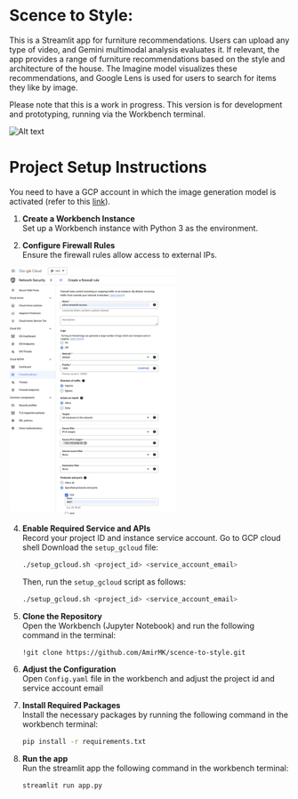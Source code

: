 # Scence to Style:

This is a Streamlit app for furniture recommendations. Users can upload any type of video, and Gemini multimodal analysis evaluates it. If relevant, the app provides a range of furniture recommendations based on the style and architecture of the house. The Imagine model visualizes these recommendations, and Google Lens is used for users to search for items they like by image.

Please note that this is a work in progress. This version is for development and prototyping, running via the Workbench terminal.

<img src="images/cover.gif" alt="Alt text" width="700"/>


# Project Setup Instructions

You need to have a GCP account in which the image generation model is activated (refer to this [link](https://cloud.google.com/vertex-ai/generative-ai/docs/image/overview)).

1. **Create a Workbench Instance**  
   Set up a Workbench instance with Python 3 as the environment.

2. **Configure Firewall Rules**  
   Ensure the firewall rules allow access to external IPs.
<img src="images/firewall-rule.png" alt="Alt text" width="300"/>
   

4. **Enable Required Service and APIs**  
   Record your project ID and instance service account. Go to GCP cloud shell 
   Download the `setup_gcloud` file:
   ```bash
   ./setup_gcloud.sh <project_id> <service_account_email>
   ```
   Then, run the `setup_gcloud` script as follows:
   ```bash
   ./setup_gcloud.sh <project_id> <service_account_email>
   ```

6. **Clone the Repository**  
   Open the Workbench (Jupyter Notebook) and run the following command in the terminal:
   ```bash
   !git clone https://github.com/AmirMK/scence-to-style.git
   ```

7. **Adjust the Configuration**  
   Open `Config.yaml` file in the workbench and adjust the project id and service account email
   

8. **Install Required Packages**  
   Install the necessary packages by running the following command in the workbench terminal:
   ```bash
   pip install -r requirements.txt
   ```
9. **Run the app**  
   Run the streamlit app the following command in the workbench terminal:
   ```bash
   streamlit run app.py
   ```

